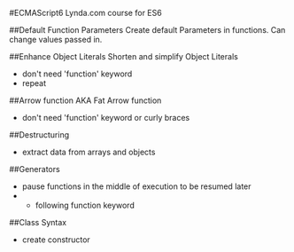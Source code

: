 #ECMAScript6
Lynda.com course for ES6


##Default Function Parameters
Create default Parameters in functions. Can change values passed in.

##Enhance Object Literals
Shorten and simplify Object Literals
- don't need 'function' keyword
- repeat

##Arrow function
AKA Fat Arrow function
- don't need 'function' keyword or curly braces

##Destructuring
- extract data from arrays and objects

##Generators
- pause functions in the middle of execution to be resumed later
- * following function keyword

##Class Syntax
- create constructor
